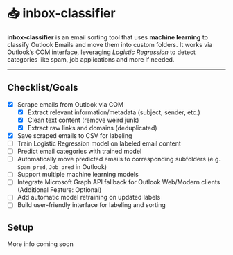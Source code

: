 # 📥 inbox-classifier

**inbox-classifier** is an email sorting tool that uses **machine learning** to classify Outlook Emails and move them into custom folders. It works via Outlook’s COM interface, leveraging *Logistic Regression* to detect categories like spam, job applications and more if needed.

---

## Checklist/Goals

- [x] Scrape emails from Outlook via COM  
  - [x] Extract relevant information/metadata (subject, sender, etc.)
  - [x] Clean text content (remove weird junk)
  - [x] Extract raw links and domains (deduplicated)
- [x] Save scraped emails to CSV for labeling
- [ ] Train Logistic Regression model on labeled email content  
- [ ] Predict email categories with trained model  
- [ ] Automatically move predicted emails to corresponding subfolders (e.g. `Spam_pred`, `Job_pred` in Outlook)  
- [ ] Support multiple machine learning models  
- [ ] Integrate Microsoft Graph API fallback for Outlook Web/Modern clients (Additional Feature: Optional)  
- [ ] Add automatic model retraining on updated labels
- [ ] Build user-friendly interface for labeling and sorting

## Setup

More info coming soon

